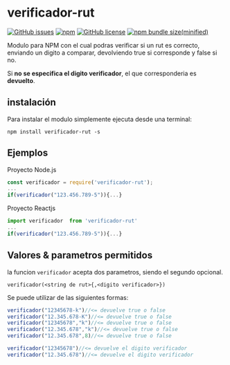
# verificador-rut

[![GitHub issues](https://img.shields.io/github/issues/GrayJacketStudios/verificador-rut)](https://github.com/GrayJacketStudios/verificador-rut/issues)
[![npm](https://img.shields.io/npm/v/verificador-rut)](https://github.com/GrayJacketStudios/verificador-rut)
[![GitHub license](https://img.shields.io/github/license/GrayJacketStudios/verificador-rut)](https://github.com/GrayJacketStudios/verificador-rut)
[![npm bundle size(minified)](https://img.shields.io/bundlephobia/min/verificador-rut)](https://github.com/GrayJacketStudios/verificador-rut)

Modulo para NPM con el cual podras verificar si un rut es correcto, enviando un digito a comparar, devolviendo true si corresponde y false si no.

Si **no se especifica el digito verificador**, el que corresponderia es **devuelto**.

## instalación
Para instalar el modulo simplemente ejecuta desde una terminal:

`npm install verificador-rut -s`

## Ejemplos
Proyecto Node.js
```javascript
const verificador = require('verificador-rut');
...
if(verificador("123.456.789-5")){...}
```
Proyecto Reactjs
```javascript
import verificador  from 'verificador-rut'
...
if(verificador("123.456.789-5")){...}
```
## Valores & parametros permitidos
la funcion `verificador` acepta dos parametros, siendo el segundo opcional.

`verificador(<string de rut>{,<digito verificador>})`

Se puede utilizar de las siguientes formas:

```javascript
verificador("12345678-k")//<= devuelve true o false
verificador("12.345.678-K")//<= devuelve true o false
verificador("12345678","k")//<= devuelve true o false
verificador("12.345.678","k")//<= devuelve true o false
verificador("12.345.678",8)//<= devuelve true o false

verificador("12345678")//<= devuelve el digito verificador
verificador("12.345.678")//<= devuelve el digito verificador

```